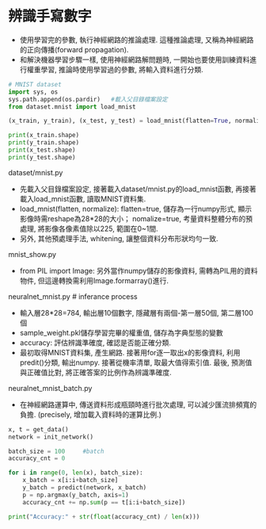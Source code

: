 

# 辨識手寫數字   
* 使用學習完的參數, 執行神經網路的推論處理. 這種推論處理, 又稱為神經網路的正向傳播(forward propagation).   
* 和解決機器學習步驟一樣, 使用神經網路解問題時, 一開始也要使用訓練資料進行權重學習, 推論時使用學習過的參數, 將輸入資料進行分類.   


```py
# MNIST dataset
import sys, os
sys.path.append(os.pardir)   #載入父目錄檔案設定
from dataset.mnist import load_mnist

(x_train, y_train), (x_test, y_test) = load_mnist(flatten=True, normalize=False)

print(x_train.shape)
print(y_train.shape)
print(x_test.shape)
print(y_test.shape)
```

dataset/mnist.py     
* 先載入父目錄檔案設定, 接著載入dataset/mnist.py的load_mnist函數, 再接著載入load_mnist函數, 讀取MNIST資料集.    
* load_mnist(flatten, normalize): flatten=true, 儲存為一行numpy形式, 顯示影像時需reshape為28*28的大小； nomalize=true, 考量資料整體分布的預處理, 將影像各像素值除以225, 範圍在0~1間.    
* 另外, 其他預處理手法, whitening, 讓整個資料分布形狀均勻一致.   

mnist_show.py    
* from PIL import Image: 另外當作numpy儲存的影像資料, 需轉為PIL用的資料物件, 但這邊轉換需利用Image.formarray()進行.     

neuralnet_mnist.py        # inferance process     
* 輸入層28*28=784, 輸出層10個數字, 隱藏層有兩個-第一層50個, 第二層100個    
* sample_weight.pkl儲存學習完畢的權重值, 儲存為字典型態的變數     
* accuracy: 評估辨識準確度, 確認是否能正確分類.   
* 最初取得MNIST資料集, 產生網路. 接著用for逐一取出x的影像資料, 利用predit()分類, 輸出numpy. 接著從機率清單, 取最大值得索引值. 最後, 預測值與正確值比對, 將正確答案的比例作為辨識準確度.   

neuralnet_mnist_batch.py
* 在神經網路運算中, 傳送資料形成瓶頸時進行批次處理, 可以減少匯流排頻寬的負擔. (precisely, 增加載入資料時的運算比例.)     


```py
x, t = get_data()
network = init_network()

batch_size = 100     #batch
accuracy_cnt = 0

for i in range(0, len(x), batch_size):
    x_batch = x[i:i+batch_size]
    y_batch = predict(network, x_batch)
    p = np.argmax(y_batch, axis=1)
    accuracy_cnt += np.sum(p == t[i:i+batch_size])

print("Accuracy:" + str(float(accuracy_cnt) / len(x)))
```
